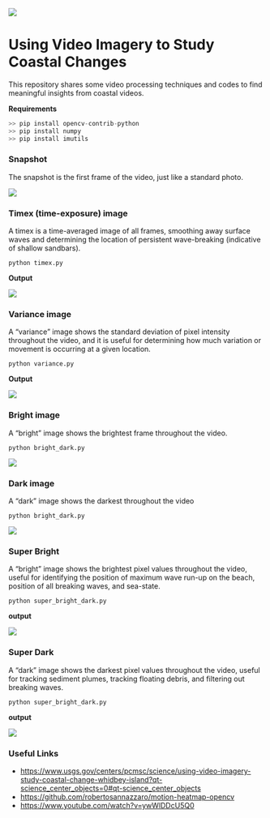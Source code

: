 ![](Docs\banner.jpg)

# Using Video Imagery to Study Coastal Changes

This repository shares some video processing techniques and codes to find meaningful insights from coastal videos.

**Requirements**

````python
>> pip install opencv-contrib-python
>> pip install numpy
>> pip install imutils
````



### Snapshot

The snapshot is the first frame of the video, just like a standard photo.

![](snapshot.jpg)

### Timex (time-exposure) image

A timex is a time-averaged image of all frames, smoothing away surface waves and determining the location of persistent wave-breaking (indicative of shallow sandbars).

````
python timex.py
````

**Output**

![](timex.jpg)

### Variance image

A “variance” image shows the standard deviation of pixel intensity throughout the video, and it is useful for determining how much variation or movement is occurring at a given location.

````
python variance.py
````

**Output**

![](variance.jpg)

### Bright image

A “bright” image shows the brightest frame throughout the video.

````
python bright_dark.py
````

![](brightest.jpg)

### Dark image

A “dark” image shows the darkest throughout the video

````
python bright_dark.py
````

![](darkest.jpg)

### Super Bright

A “bright” image shows the brightest pixel values throughout the video, useful for identifying the position of maximum wave run-up on the beach, position of all breaking waves, and sea-state.

````
python super_bright_dark.py
````

**output**

![](super_bright_frame.jpg)

### Super Dark

A “dark” image shows the darkest pixel values throughout the video, useful for tracking sediment plumes, tracking floating debris, and filtering out breaking waves.

````
python super_bright_dark.py
````

**output**

![](super_dark_frame.jpg)

### Useful Links

- https://www.usgs.gov/centers/pcmsc/science/using-video-imagery-study-coastal-change-whidbey-island?qt-science_center_objects=0#qt-science_center_objects
- https://github.com/robertosannazzaro/motion-heatmap-opencv
- https://www.youtube.com/watch?v=ywWlDDcU5Q0

